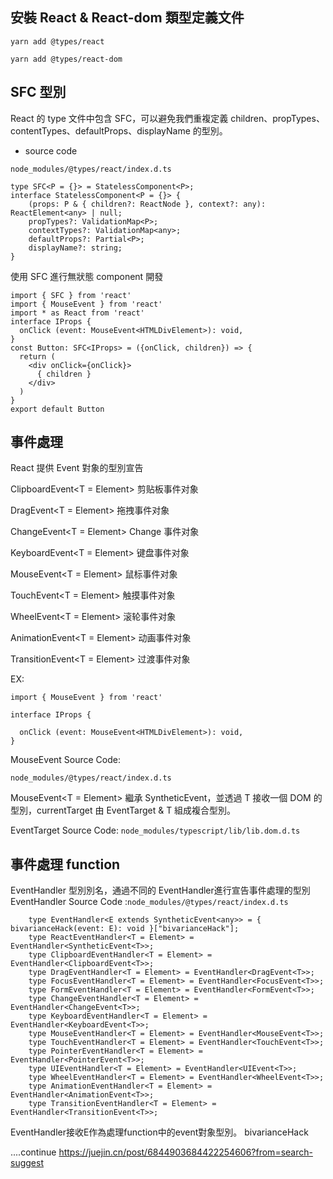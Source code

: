 ## 安裝 React & React-dom 類型定義文件

```
yarn add @types/react

yarn add @types/react-dom
```

## SFC 型別

React 的 type 文件中包含 SFC，可以避免我們重複定義 children、propTypes、contentTypes、defaultProps、displayName 的型別。

-   source code

```
node_modules/@types/react/index.d.ts
```

```
type SFC<P = {}> = StatelessComponent<P>;
interface StatelessComponent<P = {}> {
    (props: P & { children?: ReactNode }, context?: any): ReactElement<any> | null;
    propTypes?: ValidationMap<P>;
    contextTypes?: ValidationMap<any>;
    defaultProps?: Partial<P>;
    displayName?: string;
}
```

使用 SFC 進行無狀態 component 開發

```
import { SFC } from 'react'
import { MouseEvent } from 'react'
import * as React from 'react'
interface IProps {
  onClick (event: MouseEvent<HTMLDivElement>): void,
}
const Button: SFC<IProps> = ({onClick, children}) => {
  return (
    <div onClick={onClick}>
      { children }
    </div>
  )
}
export default Button
```

## 事件處理

React 提供 Event 對象的型別宣告

ClipboardEvent<T = Element> 剪贴板事件对象

DragEvent<T = Element> 拖拽事件对象

ChangeEvent<T = Element> Change 事件对象

KeyboardEvent<T = Element> 键盘事件对象

MouseEvent<T = Element> 鼠标事件对象

TouchEvent<T = Element> 触摸事件对象

WheelEvent<T = Element> 滚轮事件对象

AnimationEvent<T = Element> 动画事件对象

TransitionEvent<T = Element> 过渡事件对象

EX:

```
import { MouseEvent } from 'react'

interface IProps {

  onClick (event: MouseEvent<HTMLDivElement>): void,
}

```

MouseEvent Source Code:

```
node_modules/@types/react/index.d.ts
```

MouseEvent<T = Element> 繼承 SyntheticEvent<T>，並透過 T 接收一個 DOM 的型別，currentTarget 由 EventTarget & T 組成複合型別。

EventTarget Source Code:
`node_modules/typescript/lib/lib.dom.d.ts`

## 事件處理 function

EventHandler 型別別名，通過不同的 EventHandler進行宣告事件處理的型別
EventHandler Source Code :`node_modules/@types/react/index.d.ts`

```
    type EventHandler<E extends SyntheticEvent<any>> = { bivarianceHack(event: E): void }["bivarianceHack"];
    type ReactEventHandler<T = Element> = EventHandler<SyntheticEvent<T>>;
    type ClipboardEventHandler<T = Element> = EventHandler<ClipboardEvent<T>>;
    type DragEventHandler<T = Element> = EventHandler<DragEvent<T>>;
    type FocusEventHandler<T = Element> = EventHandler<FocusEvent<T>>;
    type FormEventHandler<T = Element> = EventHandler<FormEvent<T>>;
    type ChangeEventHandler<T = Element> = EventHandler<ChangeEvent<T>>;
    type KeyboardEventHandler<T = Element> = EventHandler<KeyboardEvent<T>>;
    type MouseEventHandler<T = Element> = EventHandler<MouseEvent<T>>;
    type TouchEventHandler<T = Element> = EventHandler<TouchEvent<T>>;
    type PointerEventHandler<T = Element> = EventHandler<PointerEvent<T>>;
    type UIEventHandler<T = Element> = EventHandler<UIEvent<T>>;
    type WheelEventHandler<T = Element> = EventHandler<WheelEvent<T>>;
    type AnimationEventHandler<T = Element> = EventHandler<AnimationEvent<T>>;
    type TransitionEventHandler<T = Element> = EventHandler<TransitionEvent<T>>;
```
EventHandler接收E作為處理function中的event對象型別。
bivarianceHack

....continue
https://juejin.cn/post/6844903684422254606?from=search-suggest